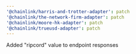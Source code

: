 ```yaml
---
'@chainlink/harris-and-trotter-adapter': patch
'@chainlink/the-network-firm-adapter': patch
'@chainlink/moore-hk-adapter': patch
'@chainlink/trueusd-adapter': patch
---
```


Added "ripcord" value to endpoint responses
